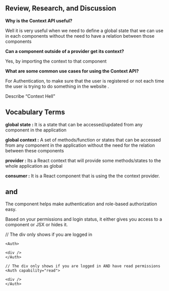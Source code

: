 ## Review, Research, and Discussion

**Why is the Context API useful?**

Well it is very useful when we need to define a global state that we can use in each components without the need to have a relation between those components

**Can a component outside of a provider get its context?**

Yes, by importing the context to that component

**What are some common use cases for using the Context API?**

For Authentication, to make sure that the user is registered or not each time the user is trying to do something in the website .

Describe “Context Hell”

## Vocabulary Terms

**global state :** It is a state that can be accessed/updated from any component in the application

**global context :** A set of methods/function or states that can be accessed from any component in the application without the need for the relation between these components

**provider :** Its a React context that will provide some methods/states to the whole application as global

**consumer :** It is a React component that is using the the context provider.

## <Login /> and <Auth />

The <Auth /> component helps make authentication and role-based authorization easy.

Based on your permissions and login status, it either gives you access to a component or JSX or hides it.

// The div only shows if you are logged in

```
<Auth>

<div />
</Auth>

// The div only shows if you are logged in AND have read permissions
<Auth capability="read">

<div />
</Auth>
```

